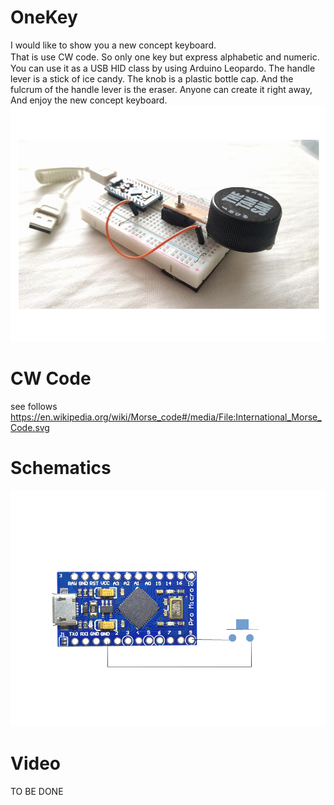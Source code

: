 # OneKey
I would like to show you a new concept keyboard.  
That is use CW code. So only one key but express alphabetic and numeric.　　  
You can use it as a USB HID class by using Arduino Leopardo.
The handle lever is a stick of ice candy.
The knob is a plastic bottle cap.
And the fulcrum of the handle lever is the eraser.
Anyone can create it right away, And enjoy the new concept keyboard.
![](img/fig1.PNG)
# CW Code
see follows  
https://en.wikipedia.org/wiki/Morse_code#/media/File:International_Morse_Code.svg

# Schematics
![](img/fig7.PNG)

# Video
TO BE DONE
